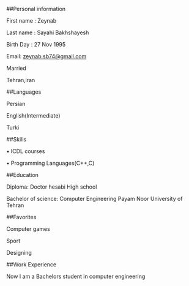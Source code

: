 ##Personal information

First name : Zeynab

Last name : Sayahi Bakhshayesh

Birth Day : 27 Nov 1995

Email: zeynab.sb74@gmail.com

Married

Tehran,iran

##Languages

Persian

English(Intermediate)

Turki

##Skills

• ICDL courses

• Programming Languages(C++,C)

##Education

Diploma: Doctor hesabi High school

Bachelor of science: Computer Engineering Payam Noor University of Tehran

##Favorites

Computer games

Sport

Designing

##Work Experience

Now I am a Bachelors student in computer engineering

